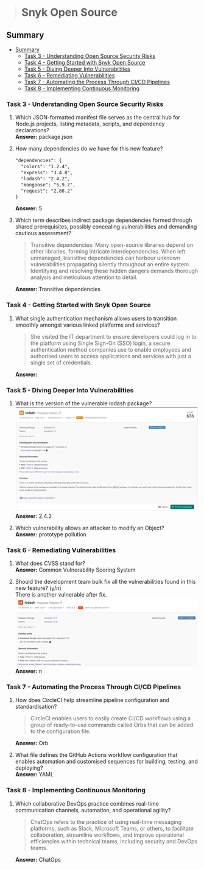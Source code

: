 > # Snyk Open Source

## Summary
- [Summary](#summary)
  - [Task 3 - Understanding Open Source Security Risks](#task-3---understanding-open-source-security-risks)
  - [Task 4 - Getting Started with Snyk Open Source](#task-4---getting-started-with-snyk-open-source)
  - [Task 5 - Diving Deeper Into Vulnerabilities](#task-5---diving-deeper-into-vulnerabilities)
  - [Task 6 - Remediating Vulnerabilities](#task-6---remediating-vulnerabilities)
  - [Task 7 - Automating the Process Through CI/CD Pipelines](#task-7---automating-the-process-through-cicd-pipelines)
  - [Task 8 - Implementing Continuous Monitoring](#task-8---implementing-continuous-monitoring)

### Task 3 - Understanding Open Source Security Risks
1. Which JSON-formatted manifest file serves as the central hub for Node.js projects, listing metadata, scripts, and dependency declarations?<br>
    **Answer:** package.json

1. How many dependencies do we have for this new feature?<br>
    ```
    "dependencies": {
      "colors": "1.2.4",
      "express": "3.4.8",
      "lodash": "2.4.2",
      "mongoose": "5.9.7",
      "request": "2.88.2"
    }
    ```
    **Answer:** 5

1. Which term describes indirect package dependencies formed through shared prerequisites, possibly concealing vulnerabilities and demanding cautious assessment?<br>
    > Transitive dependencies: Many open-source libraries depend on other libraries, forming intricate interdependencies. When left unmanaged, transitive dependencies can harbour unknown vulnerabilities propagating silently throughout an entire system. Identifying and resolving these hidden dangers demands thorough analysis and meticulous attention to detail. 

    **Answer:** Transitive dependencies

### Task 4 - Getting Started with Snyk Open Source
1. What single authentication mechanism allows users to transition smoothly amongst various linked platforms and services?<br>
    > She visited the IT department to ensure developers could log in to the platform using Single Sign-On (SSO) login, a secure authentication method companies use to enable employees and authorised users to access applications and services with just a single set of credentials.

    **Answer:** 
    
### Task 5 - Diving Deeper Into Vulnerabilities
1. What is the version of the vulnerable lodash package?<br>
    ![](images/1.png)<br>
    **Answer:** 2.4.2

1. Which vulnerability allows an attacker to modify an Object?<br>
    **Answer:** prototype pollution 

### Task 6 - Remediating Vulnerabilities
1. What does CVSS stand for?<br>
    **Answer:** Common Vulnerability Scoring System

1. Should the development team bulk fix all the vulnerabilities found in this new feature? (y/n)<br>
    There is another vulnerable after fix.<br>
    ![](images/2.png)<br>
    **Answer:** n

### Task 7 - Automating the Process Through CI/CD Pipelines
1. How does CircleCI help streamline pipeline configuration and standardisation?<br>
    > CircleCI enables users to easily create CI/CD workflows using a group of ready-to-use commands called Orbs that can be added to the configuration file. 

    **Answer:** Orb

1. What file defines the GitHub Actions workflow configuration that enables automation and customised sequences for building, testing, and deploying?<br>
    **Answer:** YAML

### Task 8 - Implementing Continuous Monitoring
1. Which collaborative DevOps practice combines real-time communication channels, automation, and operational agility?<br>
    > ChatOps refers to the practice of using real-time messaging platforms, such as Slack, Microsoft Teams, or others, to facilitate collaboration, streamline workflows, and improve operational efficiencies within technical teams, including security and DevOps teams.

    **Answer:** ChatOps
